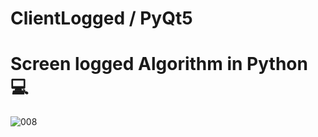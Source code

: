 # ClientLogged / PyQt5
# Screen logged Algorithm in Python :computer:

![008](https://user-images.githubusercontent.com/76967004/105397128-6b4e1700-5bff-11eb-8b3b-5e717934652f.jpg)
